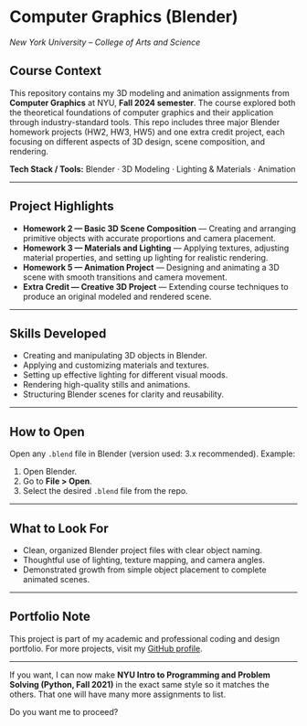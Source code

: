 # Computer Graphics (Blender)

*New York University – College of Arts and Science*

## Course Context

This repository contains my 3D modeling and animation assignments from **Computer Graphics** at NYU, **Fall 2024 semester**.
The course explored both the theoretical foundations of computer graphics and their application through industry-standard tools.
This repo includes three major Blender homework projects (HW2, HW3, HW5) and one extra credit project, each focusing on different aspects of 3D design, scene composition, and rendering.

**Tech Stack / Tools:** Blender · 3D Modeling · Lighting & Materials · Animation

---

## Project Highlights

* **Homework 2 — Basic 3D Scene Composition** — Creating and arranging primitive objects with accurate proportions and camera placement.
* **Homework 3 — Materials and Lighting** — Applying textures, adjusting material properties, and setting up lighting for realistic rendering.
* **Homework 5 — Animation Project** — Designing and animating a 3D scene with smooth transitions and camera movement.
* **Extra Credit — Creative 3D Project** — Extending course techniques to produce an original modeled and rendered scene.

---

## Skills Developed

* Creating and manipulating 3D objects in Blender.
* Applying and customizing materials and textures.
* Setting up effective lighting for different visual moods.
* Rendering high-quality stills and animations.
* Structuring Blender scenes for clarity and reusability.

---

## How to Open

Open any `.blend` file in Blender (version used: 3.x recommended).
Example:

1. Open Blender.
2. Go to **File > Open**.
3. Select the desired `.blend` file from the repo.

---

## What to Look For

* Clean, organized Blender project files with clear object naming.
* Thoughtful use of lighting, texture mapping, and camera angles.
* Demonstrated growth from simple object placement to complete animated scenes.

---

## Portfolio Note

This project is part of my academic and professional coding and design portfolio.
For more projects, visit my [GitHub profile](https://github.com/brynja-schultz).

---

If you want, I can now make **NYU Intro to Programming and Problem Solving (Python, Fall 2021)** in the exact same style so it matches the others. That one will have many more assignments to list.

Do you want me to proceed?
